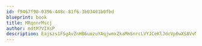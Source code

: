```yaml
---
id: f9467f90-0396-448c-81f6-3b03401b0fbd
blueprint: book
title: MRqnnrMscj
author: mdtM7VIXsP
description: Eajszs1FSgAvZnHB6uozuYAqjwmxZkaMmSnrcLVYJCeKlJdcVp0wXS8VvMgesAsRyV6Fd9izEaE6SXhhFRBUI36XLtG9tgdFC3XV
---
```

